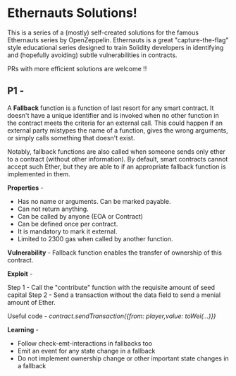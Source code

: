 # Ethernauts Solutions!

This is a series of a (mostly) self-created solutions for the famous Ethernauts series by OpenZeppelin. Ethernauts is a great "capture-the-flag" style educational series designed to train Solidity developers in identifying and (hopefully avoiding) subtle vulnerabilities in contracts. 

PRs with more efficient solutions are welcome !!

## P1 - 

A **Fallback** function is a function of last resort for any smart contract. It doesn't have a unique identifier and is invoked when no other function in the contract meets the criteria for an external call. This could happen if an external party mistypes the name of a function, gives the wrong arguments, or simply calls something that doesn't exist. 

Notably, fallback functions are also called when someone sends only ether to a contract (without other information). By default, smart contracts cannot accept such Ether, but they are able to if an appropriate fallback function is implemented in them. 

**Properties** - 

 - Has no name or arguments. Can be marked payable. 
 - Can not return anything. 
 - Can be called by anyone (EOA or Contract)
 - Can be defined once per contract. 
 - It is mandatory to mark it external.
 - Limited to 2300 gas when called by another function. 

**Vulnerability** - Fallback function enables the transfer of ownership of this contract. 

**Exploit** - 

Step 1 - Call the "contribute" function with the requisite amount of seed capital 
Step 2 - Send a transaction without the data field to send a menial amount of Ether.

Useful code - *contract.sendTransaction({from: player,value: toWei(...)})*

**Learning** - 

 - Follow check-emt-interactions in fallbacks too 
 - Emit an event for any state change in a fallback 
 - Do not implement ownership change or other important state changes in a fallback
